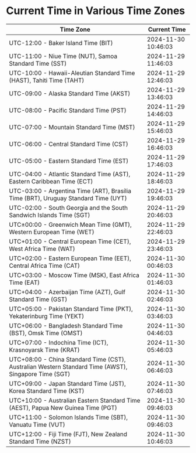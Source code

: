 # Current Time in Various Time Zones

| Time Zone | Current Time |
|-----------|--------------|
| UTC-12:00 - Baker Island Time (BIT) | 2024-11-30 10:46:03 |
| UTC-11:00 - Niue Time (NUT), Samoa Standard Time (SST) | 2024-11-29 11:46:03 |
| UTC-10:00 - Hawaii-Aleutian Standard Time (HAST), Tahiti Time (TAHT) | 2024-11-29 12:46:03 |
| UTC-09:00 - Alaska Standard Time (AKST) | 2024-11-29 13:46:03 |
| UTC-08:00 - Pacific Standard Time (PST) | 2024-11-29 14:46:03 |
| UTC-07:00 - Mountain Standard Time (MST) | 2024-11-29 15:46:03 |
| UTC-06:00 - Central Standard Time (CST) | 2024-11-29 16:46:03 |
| UTC-05:00 - Eastern Standard Time (EST) | 2024-11-29 17:46:03 |
| UTC-04:00 - Atlantic Standard Time (AST), Eastern Caribbean Time (ECT) | 2024-11-29 18:46:03 |
| UTC-03:00 - Argentina Time (ART), Brasília Time (BRT), Uruguay Standard Time (UYT) | 2024-11-29 19:46:03 |
| UTC-02:00 - South Georgia and the South Sandwich Islands Time (SGT) | 2024-11-29 20:46:03 |
| UTC±00:00 - Greenwich Mean Time (GMT), Western European Time (WET) | 2024-11-29 22:46:03 |
| UTC+01:00 - Central European Time (CET), West Africa Time (WAT) | 2024-11-29 23:46:03 |
| UTC+02:00 - Eastern European Time (EET), Central Africa Time (CAT) | 2024-11-30 00:46:03 |
| UTC+03:00 - Moscow Time (MSK), East Africa Time (EAT) | 2024-11-30 01:46:03 |
| UTC+04:00 - Azerbaijan Time (AZT), Gulf Standard Time (GST) | 2024-11-30 02:46:03 |
| UTC+05:00 - Pakistan Standard Time (PKT), Yekaterinburg Time (YEKT) | 2024-11-30 03:46:03 |
| UTC+06:00 - Bangladesh Standard Time (BST), Omsk Time (OMST) | 2024-11-30 04:46:03 |
| UTC+07:00 - Indochina Time (ICT), Krasnoyarsk Time (KRAT) | 2024-11-30 05:46:03 |
| UTC+08:00 - China Standard Time (CST), Australian Western Standard Time (AWST), Singapore Time (SGT) | 2024-11-30 06:46:03 |
| UTC+09:00 - Japan Standard Time (JST), Korea Standard Time (KST) | 2024-11-30 07:46:03 |
| UTC+10:00 - Australian Eastern Standard Time (AEST), Papua New Guinea Time (PGT) | 2024-11-30 09:46:03 |
| UTC+11:00 - Solomon Islands Time (SBT), Vanuatu Time (VUT) | 2024-11-30 09:46:03 |
| UTC+12:00 - Fiji Time (FJT), New Zealand Standard Time (NZST) | 2024-11-30 10:46:03 |
